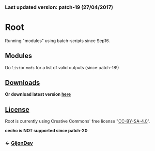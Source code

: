 ### Last updated version: patch-19 (27/04/2017)


# **Root**
Running "modules" using batch-scripts since Sep16.

## Modules
Do `list`or `mods` for a list of valid outputs (since patch-18!)

## [Downloads](http://www.github.com/GijonDev/Root/releases)
**Or download latest version [here](https://github.com/GijonDev/Root/releases/download/patch-19/Root.cmd)**

## [License](https://github.com/GijonDev/Root/blob/master/LICENSE)
Root is currently using Creative Commons' free license "[CC-BY-SA-4.0](https://creativecommons.org/licenses/by-sa/4.0/)". 

**cecho is NOT supported since patch-20**


### <- [GijonDev](http://gijondev.github.io)
